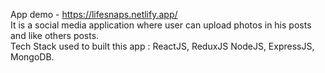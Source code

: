 App demo - https://lifesnaps.netlify.app/ <br>
It is a social media application where user can upload photos in his posts and like others posts. <br>
Tech Stack used to built this app : ReactJS, ReduxJS NodeJS, ExpressJS, MongoDB. <br>
